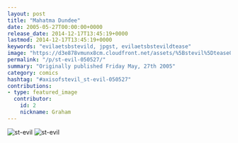 ```yaml
---
layout: post
title: "Mahatma Dundee"
date: 2005-05-27T00:00:00+0000
release_date: 2014-12-17T13:45:19+0000
lastmod: 2014-12-17T13:45:19+0000
keywords: "evilaetsbstevild, jpgst, evilaetsbstevildtease"
image: "https://d3e878vmunx8cm.cloudfront.net/assets/%5Bstevil%5Dtease05-26-05.jpg"
permalink: "/p/st-evil-050527/"
summary: "Originally published Friday May, 27th 2005"
category: comics
hashtag: "#axisofstevil_st-evil-050527"
contributions:
- type: featured_image
  contributor:
    id: 2
    nickname: Graham
---
```


![st-evil](https://d3e878vmunx8cm.cloudfront.net/assets/%5Bstevil%5Dtease05-26-05.jpg)
![st-evil](https://d3e878vmunx8cm.cloudfront.net/assets/%5Bstevil%5D05-27-05.jpg)
